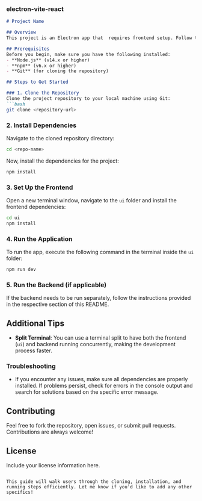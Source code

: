 ### electron-vite-react

```markdown
# Project Name

## Overview
This project is an Electron app that  requires frontend setup. Follow the steps below to quickly clone and run the app using a simplified approach.

## Prerequisites
Before you begin, make sure you have the following installed:
- **Node.js** (v14.x or higher)
- **npm** (v6.x or higher)
- **Git** (for cloning the repository)

## Steps to Get Started

### 1. Clone the Repository
Clone the project repository to your local machine using Git:
```bash
git clone <repository-url>
```

### 2. Install Dependencies
Navigate to the cloned repository directory:
```bash
cd <repo-name>
```

Now, install the dependencies for the project:
```bash
npm install
```

### 3. Set Up the Frontend
Open a new terminal window, navigate to the `ui` folder and install the frontend dependencies:
```bash
cd ui
npm install
```

### 4. Run the Application
To run the app, execute the following command in the terminal inside the `ui` folder:
```bash
npm run dev
```

### 5. Run the Backend (if applicable)
If the backend needs to be run separately, follow the instructions provided in the respective section of this README.

## Additional Tips

- **Split Terminal**: You can use a terminal split to have both the frontend (`ui`) and backend running concurrently, making the development process faster.
  
### Troubleshooting
- If you encounter any issues, make sure all dependencies are properly installed. If problems persist, check for errors in the console output and search for solutions based on the specific error message.

## Contributing
Feel free to fork the repository, open issues, or submit pull requests. Contributions are always welcome!

## License
Include your license information here.

```

This guide will walk users through the cloning, installation, and running steps efficiently. Let me know if you'd like to add any other specifics!
